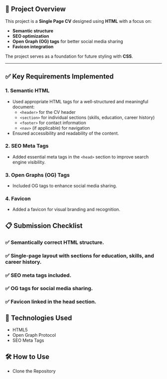 ## 🚀 **Project Overview**

This project is a **Single Page CV** designed using **HTML** with a focus on:
- **Semantic structure**
- **SEO optimization**
- **Open Graph (OG) tags** for better social media sharing  
- **Favicon integration**

The project serves as a foundation for future styling with **CSS**.

---

## ✅ **Key Requirements Implemented**

### 1. **Semantic HTML**
- Used appropriate HTML tags for a well-structured and meaningful document:
  - `<header>` for the CV header  
  - `<section>` for individual sections (skills, education, career history)  
  - `<footer>` for contact information  
  - `<nav>` (if applicable) for navigation  
- Ensured accessibility and readability of the content.

### 2. **SEO Meta Tags**
- Added essential meta tags in the `<head>` section to improve search engine visibility.

### 3. **Open Graphs (OG) Tags**
- Included OG tags to enhance social media sharing.

### 4. **Favicon**
- Added a favicon for visual branding and recognition.

## 📋 **Submission Checklist**
### ✅ **Semantically correct HTML structure.**

### ✅ **Single-page layout with sections for education, skills, and career history.**

### ✅ **SEO meta tags included.**

### ✅ **OG tags for social media sharing.**

### ✅ **Favicon linked in the head section.**

## 📌 **Technologies Used**
- HTML5
- Open Graph Protocol
- SEO Meta Tags

## 🛠️ **How to Use**
- Clone the Repository




